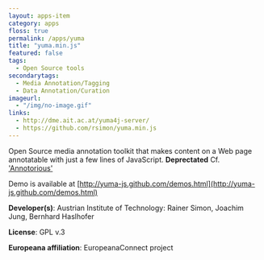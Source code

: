 ```yaml
---
layout: apps-item
category: apps
floss: true
permalink: /apps/yuma
title: "yuma.min.js"
featured: false
tags:
  - Open Source tools
secondarytags:
  - Media Annotation/Tagging
  - Data Annotation/Curation
imageurl:
  - "/img/no-image.gif"
links:
  - http://dme.ait.ac.at/yuma4j-server/
  - https://github.com/rsimon/yuma.min.js
---
```

Open Source media annotation toolkit that makes content on a Web page annotatable with just a few lines of JavaScript. **Deprectated** Cf. ['Annotorious'](/apps/Annotorious-FLOSS/)

Demo is available at [http://yuma-js.github.com/demos.html](http://yuma-js.github.com/demos.html)

**Developer(s)**: Austrian Institute of Technology: Rainer Simon, Joachim Jung, Bernhard Haslhofer

**License**: GPL v.3

**Europeana affiliation**:  EuropeanaConnect project
